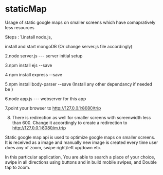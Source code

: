 # staticMap
Usage of static google maps on smaller screens which have comapratively less resources

Steps :
  1.install node.js,
  
  install and start mongoDB (Or change server.js file accordingly)
  
  2.node server.js                    --- server initial setup
  
  3.npm install ejs --save
  
  4 npm install express --save
  
  5.npm install body-parser --save
  (Install any other dependancy if needed be )
  
  6.node app.js                       --- webserver for this app 
  
  7.point your browser to http://127.0.0.1:8080/trip
  
  8. There is redirection as well for smaller screens with screenwidth less than 600. Change it accordingly to create 
  a redirection to http://127.0.0.1:8080/m.trip
  
  
  Static google map api is used to optimize google maps on smaller screens. It is received as a image and manually new image is created every time user does any of zoom, swipe right/left up/down etc. 
  
  In this particular application, You are able to search a place of your choice,  swipe in all directions using buttons and in build mobile swipes, and Double tap to zoom. 
  
